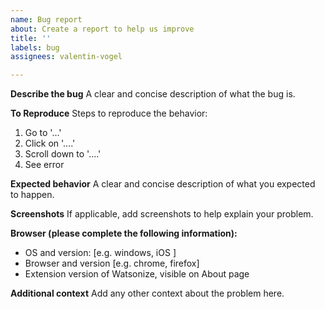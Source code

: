 ```yaml
---
name: Bug report
about: Create a report to help us improve
title: ''
labels: bug
assignees: valentin-vogel

---
```


**Describe the bug**
A clear and concise description of what the bug is.

**To Reproduce**
Steps to reproduce the behavior:
1. Go to '...'
2. Click on '....'
3. Scroll down to '....'
4. See error

**Expected behavior**
A clear and concise description of what you expected to happen.

**Screenshots**
If applicable, add screenshots to help explain your problem.

**Browser (please complete the following information):**
 - OS and version: [e.g. windows, iOS ]
 - Browser and version [e.g. chrome, firefox]
 - Extension version of Watsonize, visible on About page

**Additional context**
Add any other context about the problem here.
